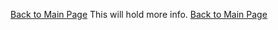 [Back to Main Page](https://github.com/Emiton/CS50-summer)
This will hold more info.
[Back to Main Page](https://github.com/Emiton/CS50-summer)
